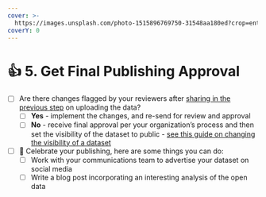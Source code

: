 ```yaml
---
cover: >-
  https://images.unsplash.com/photo-1515896769750-31548aa180ed?crop=entropy&cs=srgb&fm=jpg&ixid=MnwxOTcwMjR8MHwxfHNlYXJjaHw0fHxjYWxpZm9ybmlhfGVufDB8fHx8MTY0MDAzMTE0NA&ixlib=rb-1.2.1&q=85
coverY: 0
---
```


# 👍 5. Get Final Publishing Approval

* [ ] Are there changes flagged by your reviewers after [sharing in the previous step](upload-the-dataset.md#share-private-dataset-for-review) on uploading the data?
  * [ ] **Yes** - implement the changes, and re-send for review and approval
  * [ ] **No** - receive final approval per your organization’s process and then set the visibility of the dataset to public - [see this guide on changing the visibility of a dataset](reference/detailed-steps-for-uploading-data-to-the-portal.md#make-public-after-approval)
* [ ] :tada: Celebrate your publishing, here are some things you can do:
  * [ ] Work with your communications team to advertise your dataset on social media
  * [ ] Write a blog post incorporating an interesting analysis of the open data
